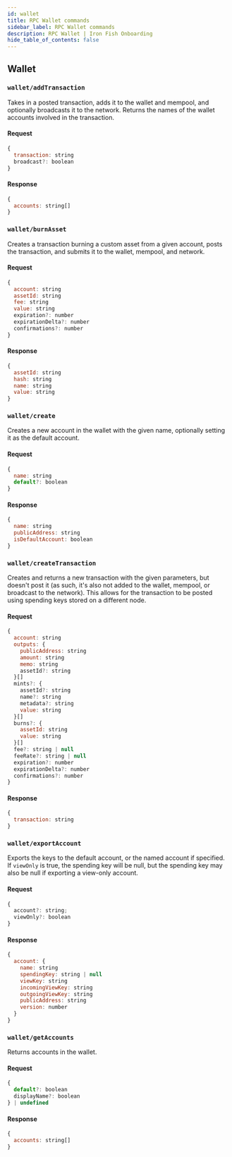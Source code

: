 ```yaml
---
id: wallet
title: RPC Wallet commands
sidebar_label: RPC Wallet commands
description: RPC Wallet | Iron Fish Onboarding
hide_table_of_contents: false
---
```


## Wallet

### `wallet/addTransaction`

Takes in a posted transaction, adds it to the wallet and mempool, and optionally broadcasts it to the network. Returns the names of the wallet accounts involved in the transaction.

#### Request

```js
{
  transaction: string
  broadcast?: boolean
}
```

#### Response

```js
{
  accounts: string[]
}
```

### `wallet/burnAsset`

Creates a transaction burning a custom asset from a given account, posts the transaction, and submits it to the wallet, mempool, and network.

#### Request

```js
{
  account: string
  assetId: string
  fee: string
  value: string
  expiration?: number
  expirationDelta?: number
  confirmations?: number
}
```

#### Response

```js
{
  assetId: string
  hash: string
  name: string
  value: string
}
```

### `wallet/create`

Creates a new account in the wallet with the given name, optionally setting it as the default account.

#### Request

```js
{
  name: string
  default?: boolean
}
```

#### Response

```js
{
  name: string
  publicAddress: string
  isDefaultAccount: boolean
}
```

### `wallet/createTransaction`

Creates and returns a new transaction with the given parameters, but doesn't post it (as such, it's also not added to the wallet, mempool, or broadcast to the network). This allows for the transaction to be posted using spending keys stored on a different node.

#### Request

```js
{
  account: string
  outputs: {
    publicAddress: string
    amount: string
    memo: string
    assetId?: string
  }[]
  mints?: {
    assetId?: string
    name?: string
    metadata?: string
    value: string
  }[]
  burns?: {
    assetId: string
    value: string
  }[]
  fee?: string | null
  feeRate?: string | null
  expiration?: number
  expirationDelta?: number
  confirmations?: number
}
```

#### Response

```js
{
  transaction: string
}
```

### `wallet/exportAccount`

Exports the keys to the default account, or the named account if specified. If `viewOnly` is true, the spending key will be null, but the spending key may also be null if exporting a view-only account.

#### Request

```js
{
  account?: string;
  viewOnly?: boolean
}
```

#### Response

```js
{
  account: {
    name: string
    spendingKey: string | null
    viewKey: string
    incomingViewKey: string
    outgoingViewKey: string
    publicAddress: string
    version: number
  }
}
```

### `wallet/getAccounts`

Returns accounts in the wallet.

#### Request

```js
{
  default?: boolean
  displayName?: boolean
} | undefined
```

#### Response

```js
{
  accounts: string[]
}
```